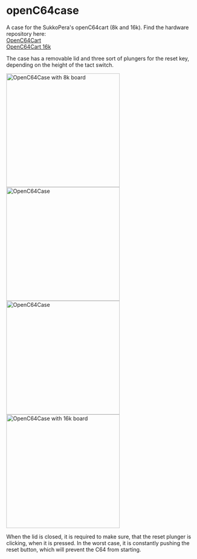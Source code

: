 # openC64case
A case for the SukkoPera's openC64cart (8k and 16k). Find the hardware repository here:<br>
<a href="https://github.com/SukkoPera/OpenC64Cart"> OpenC64Cart</a><br>
<a href="https://github.com/SukkoPera/OpenC64Cart16K"> OpenC64Cart 16k</a><br>

The case has a removable lid and three sort of plungers for the reset key, depending on the height of the tact switch. 

<img src="https://github.com/svenpetersen1965/openC64case/blob/master/rev.%200/pictures/openC64case_open.png" width="300" alt="OpenC64Case with 8k board">
<img src="https://github.com/svenpetersen1965/openC64case/blob/master/rev.%200/pictures/openC64case_total.png" width="300" alt="OpenC64Case">

<img src="https://github.com/svenpetersen1965/openC64case/blob/master/rev.%200/pictures/2996_-_OpenC64Case.JPG" width="300" alt="OpenC64Case">

<img src="https://github.com/svenpetersen1965/openC64case/blob/master/rev.%200/pictures/2997_-_openC64Case_16k.JPG" width="300" alt="OpenC64Case with 16k board">

When the lid is closed, it is required to make sure, that the reset plunger is clicking, when it is pressed. In the worst case, it is constantly pushing the reset button, which will prevent the C64 from starting.
